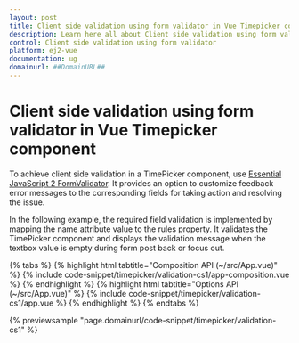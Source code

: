 ```yaml
---
layout: post
title: Client side validation using form validator in Vue Timepicker component | Syncfusion
description: Learn here all about Client side validation using form validator in Syncfusion Vue Timepicker component of Syncfusion Essential JS 2 and more.
control: Client side validation using form validator 
platform: ej2-vue
documentation: ug
domainurl: ##DomainURL##
---
```


# Client side validation using form validator in Vue Timepicker component

To achieve client side validation in a TimePicker component, use [Essential JavaScript 2 FormValidator](https://ej2.syncfusion.com/documentation/form-validator). It provides an option to customize feedback error messages to the corresponding fields for taking action and resolving the issue.

In the following example, the required field validation is implemented by mapping the name attribute value to the rules property. It validates the TimePicker component and displays the validation message when the textbox value is empty during form post back or focus out.

{% tabs %}
{% highlight html tabtitle="Composition API (~/src/App.vue)" %}
{% include code-snippet/timepicker/validation-cs1/app-composition.vue %}
{% endhighlight %}
{% highlight html tabtitle="Options API (~/src/App.vue)" %}
{% include code-snippet/timepicker/validation-cs1/app.vue %}
{% endhighlight %}
{% endtabs %}
        
{% previewsample "page.domainurl/code-snippet/timepicker/validation-cs1" %}